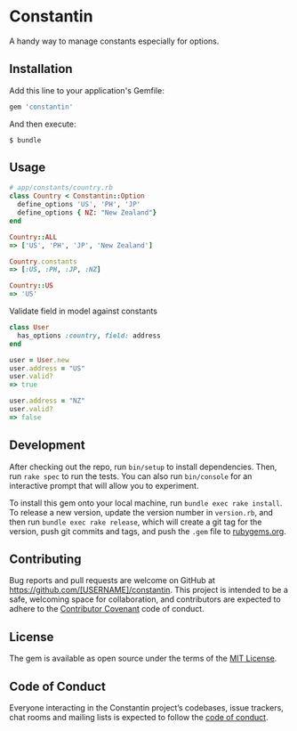 # Constantin
A handy way to manage constants especially for options.

## Installation

Add this line to your application's Gemfile:

```ruby
gem 'constantin'
```

And then execute:

    $ bundle

## Usage

```ruby
# app/constants/country.rb
class Country < Constantin::Option
  define_options 'US', 'PH', 'JP'
  define_options { NZ: "New Zealand"}
end

Country::ALL
=> ['US', 'PH', 'JP', 'New Zealand']

Country.constants
=> [:US, :PH, :JP, :NZ]

Country::US
=> 'US'
```

Validate field in model against constants
```ruby 
class User
  has_options :country, field: address
end

user = User.new
user.address = "US"
user.valid?
=> true

user.address = "NZ"
user.valid?
=> false
```

## Development

After checking out the repo, run `bin/setup` to install dependencies. Then, run `rake spec` to run the tests. You can also run `bin/console` for an interactive prompt that will allow you to experiment.

To install this gem onto your local machine, run `bundle exec rake install`. To release a new version, update the version number in `version.rb`, and then run `bundle exec rake release`, which will create a git tag for the version, push git commits and tags, and push the `.gem` file to [rubygems.org](https://rubygems.org).

## Contributing

Bug reports and pull requests are welcome on GitHub at https://github.com/[USERNAME]/constantin. This project is intended to be a safe, welcoming space for collaboration, and contributors are expected to adhere to the [Contributor Covenant](http://contributor-covenant.org) code of conduct.

## License

The gem is available as open source under the terms of the [MIT License](https://opensource.org/licenses/MIT).

## Code of Conduct

Everyone interacting in the Constantin project’s codebases, issue trackers, chat rooms and mailing lists is expected to follow the [code of conduct](https://github.com/[USERNAME]/constantin/blob/master/CODE_OF_CONDUCT.md).
